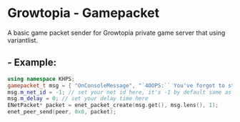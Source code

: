 # Growtopia - Gamepacket
A basic game packet sender for Growtopia private game server that using variantlist.

## - Example:

```cpp
using namespace KHPS;
gamepacket_t msg = { "OnConsoleMessage", "`4OOPS:`` You've forgot to star this repository? Please click star ><." };
msg.m_net_id = -1; // set your net id here, it's -1 by default same as delay one
msg.m_delay = 0; // set your delay time here
ENetPacket* packet = enet_packet_create(msg.get(), msg.lens(), 1);
enet_peer_send(peer, 0x0, packet);
```
